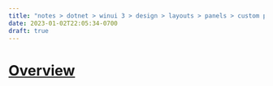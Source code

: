 ```yaml
---
title: "notes > dotnet > winui 3 > design > layouts > panels > custom panels (panel base class)"
date: 2023-01-02T22:05:34-0700
draft: true
---
```

# [Overview](https://learn.microsoft.com/en-us/windows/apps/design/layout/custom-panels-overview)